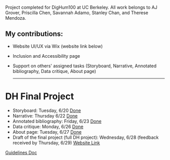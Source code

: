 Project completed for DigHum100 at UC Berkeley. All work belongs to AJ Grover, Priscilla Chen, Savannah Adamo, Stanley Chan, and Therese Mendoza.

## My contributions:
- Website UI/UX via Wix (website link below)
-  Inclusion and Accessibility page
- Support on others' assigned tasks (Storyboard, Narrative, Annotated bibliography, Data critique, About page)

  -----

# DH Final Project

* Storyboard: Tuesday, 6/20 [Done](https://docs.google.com/document/d/1YYapWNhVqDrNk98qgr9ZMZFYIFKf4YrvVBi6ZvlsKB8/edit)
* Narrative: Thursday 6/22 [Done](https://docs.google.com/document/d/1rgoXoAcViXbR_jvRTEP3cvq_QVgAb5o1zsZAh2E7-j4/edit)
* Annotated bibliography: Friday, 6/23 [Done](https://docs.google.com/document/d/1DxMq-5x8QVKzVAkMbKqLbWt_ywOCOYLtqvVw0h5v4jE/edit)
* Data critique: Monday, 6/26 [Done](https://docs.google.com/document/d/1J-sby-rR7hypUnjhcLeTKz-XcdW_eQYTCCySi_tnqiE/edit)
* About page: Tuesday, 6/27 [Done](https://docs.google.com/document/d/1kpNW0uLMdr1H4SILIEqsFcSZEStCZzlOGFhvf0hQGGc/edit?usp=sharing)
* Draft of the final project (full DH project): Wednesday, 6/28 (feedback received by Thursday, 6/29) [Website Link](https://temendoz.wixsite.com/dh100g22)

 [Guidelines Doc](https://docs.google.com/document/d/16zsbZGd2nF_sAswepEgKrQAYr6nOy0QHkJljS-sy8yo/edit)
